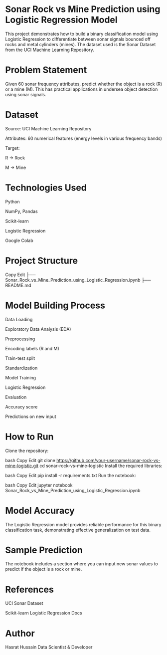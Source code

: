 # Sonar Rock vs Mine Prediction using Logistic Regression Model
This project demonstrates how to build a binary classification model using Logistic Regression to differentiate between sonar signals bounced off rocks and metal cylinders (mines). The dataset used is the Sonar Dataset from the UCI Machine Learning Repository.

# Problem Statement
Given 60 sonar frequency attributes, predict whether the object is a rock (R) or a mine (M). This has practical applications in undersea object detection using sonar signals.

# Dataset
Source: UCI Machine Learning Repository

Attributes: 60 numerical features (energy levels in various frequency bands)

Target:

R → Rock

M → Mine

# Technologies Used
Python

NumPy, Pandas

Scikit-learn

Logistic Regression

Google Colab

# Project Structure
Copy
Edit
├── Sonar_Rock_vs_Mine_Prediction_using_Logistic_Regression.ipynb
├── README.md

# Model Building Process
Data Loading

Exploratory Data Analysis (EDA)

Preprocessing

Encoding labels (R and M)

Train-test split

Standardization

Model Training

Logistic Regression

Evaluation

Accuracy score

Predictions on new input

# How to Run
Clone the repository:

bash
Copy
Edit
git clone https://github.com/your-username/sonar-rock-vs-mine-logistic.git
cd sonar-rock-vs-mine-logistic
Install the required libraries:

bash
Copy
Edit
pip install -r requirements.txt
Run the notebook:

bash
Copy
Edit
jupyter notebook Sonar_Rock_vs_Mine_Prediction_using_Logistic_Regression.ipynb
# Model Accuracy
The Logistic Regression model provides reliable performance for this binary classification task, demonstrating effective generalization on test data.

# Sample Prediction
The notebook includes a section where you can input new sonar values to predict if the object is a rock or mine.

# References
UCI Sonar Dataset

Scikit-learn Logistic Regression Docs

# Author
Hasrat Hussain
Data Scientist & Developer
